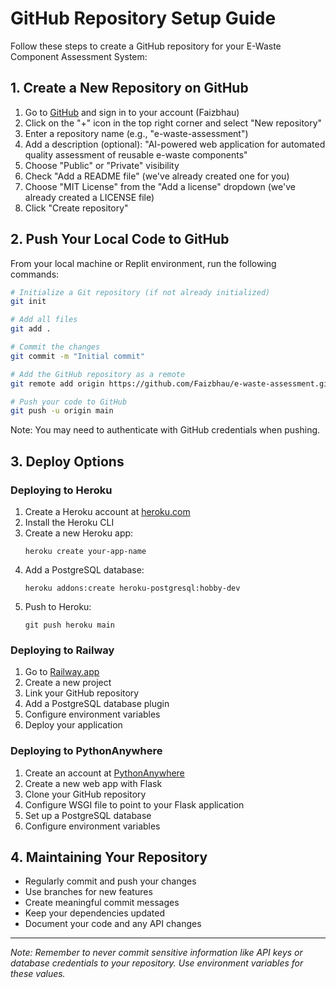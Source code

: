 # GitHub Repository Setup Guide

Follow these steps to create a GitHub repository for your E-Waste Component Assessment System:

## 1. Create a New Repository on GitHub

1. Go to [GitHub](https://github.com/) and sign in to your account (Faizbhau)
2. Click on the "+" icon in the top right corner and select "New repository"
3. Enter a repository name (e.g., "e-waste-assessment")
4. Add a description (optional): "AI-powered web application for automated quality assessment of reusable e-waste components"
5. Choose "Public" or "Private" visibility
6. Check "Add a README file" (we've already created one for you)
7. Choose "MIT License" from the "Add a license" dropdown (we've already created a LICENSE file)
8. Click "Create repository"

## 2. Push Your Local Code to GitHub

From your local machine or Replit environment, run the following commands:

```bash
# Initialize a Git repository (if not already initialized)
git init

# Add all files
git add .

# Commit the changes
git commit -m "Initial commit"

# Add the GitHub repository as a remote
git remote add origin https://github.com/Faizbhau/e-waste-assessment.git

# Push your code to GitHub
git push -u origin main
```

Note: You may need to authenticate with GitHub credentials when pushing.

## 3. Deploy Options

### Deploying to Heroku

1. Create a Heroku account at [heroku.com](https://heroku.com/)
2. Install the Heroku CLI
3. Create a new Heroku app:
   ```
   heroku create your-app-name
   ```
4. Add a PostgreSQL database:
   ```
   heroku addons:create heroku-postgresql:hobby-dev
   ```
5. Push to Heroku:
   ```
   git push heroku main
   ```

### Deploying to Railway

1. Go to [Railway.app](https://railway.app/)
2. Create a new project
3. Link your GitHub repository
4. Add a PostgreSQL database plugin
5. Configure environment variables
6. Deploy your application

### Deploying to PythonAnywhere

1. Create an account at [PythonAnywhere](https://www.pythonanywhere.com/)
2. Create a new web app with Flask
3. Clone your GitHub repository
4. Configure WSGI file to point to your Flask application
5. Set up a PostgreSQL database
6. Configure environment variables

## 4. Maintaining Your Repository

- Regularly commit and push your changes
- Use branches for new features
- Create meaningful commit messages
- Keep your dependencies updated
- Document your code and any API changes

---

*Note: Remember to never commit sensitive information like API keys or database credentials to your repository. Use environment variables for these values.*